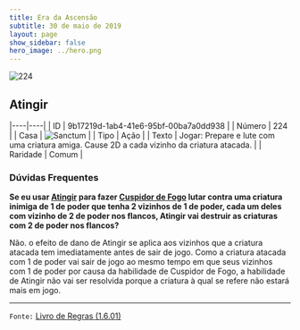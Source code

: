 ```yaml
---
title: Era da Ascensão
subtitle: 30 de maio de 2019
layout: page
show_sidebar: false
hero_image: ../hero.png
---
```


![224](https://cdn.keyforgegame.com/media/card_front/pt/435_224_CVH73X36HMGP_pt.png)

## Atingir

|----|----|
| ID | 9b17219d-1ab4-41e6-95bf-00ba7a0dd938 |
| Número | 224 |
| Casa | ![Sanctum](https://archonarcana.com/images/thumb/c/c7/Sanctum.png/22px-Sanctum.png "Santuário") |
| Tipo | Ação |
| Texto | Jogar: Prepare e lute com uma criatura amiga. Cause 2D a cada vizinho da criatura atacada. |
| Raridade | Comum |

### Dúvidas Frequentes

**Se eu usar [Atingir](/aoa/224) para fazer [Cuspidor de Fogo](/cota/032)
lutar contra uma criatura inimiga de 1 de poder que tenha 2 vizinhos
de 1 de poder, cada um deles com vizinho de 2 de poder nos flancos,
Atingir vai destruir as criaturas com 2 de poder nos flancos?**

Não. o efeito de dano de Atingir se aplica aos vizinhos que a criatura
atacada tem imediatamente antes de sair de jogo. Como a criatura
atacada com 1 de poder vai sair de jogo ao mesmo tempo em que seus
vizinhos com 1 de poder por causa da habilidade de Cuspidor de Fogo,
a habilidade de Atingir não vai ser resolvida porque a criatura à qual se
refere não estará mais em jogo.

<hr/>

`Fonte:` [Livro de Regras (1.6.01)](https://drive.google.com/open?id=1YNhLKUC0xfriiMwFYpDu1Go3zPJw6gYo)
